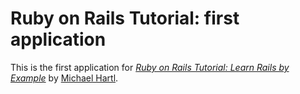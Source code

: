 # Ruby on Rails Tutorial: first application

This is the first application for
[*Ruby on Rails Tutorial: Learn Rails by Example*](http://railstutorial.org)
by [Michael Hartl](http://michael.com/).
